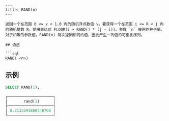 ```
---
title: RAND(n)
---

返回一个在范围 0 <= v < 1.0 内的随机浮点数值 v。要获得一个在范围 i <= R < j 内的随机整数 R，使用表达式 FLOOR(i + RAND() * (j − i))。参数 `n` 被用作种子值。对于相等的参数值，RAND(n) 每次返回相同的值，因此产生一列值的可重复序列。

## 语法

```sql
RAND( <n>)
```

## 示例

```sql
SELECT RAND(1);

┌────────────────────┐
│       rand(1)      │
├────────────────────┤
│ 0.7133693869548766 │
└────────────────────┘
```
```